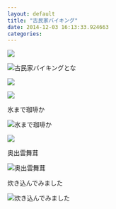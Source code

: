 ```yaml
---
layout: default
title: "古民家バイキング"
date: 2014-12-03 16:13:33.924663
categories: 
---
```


![](/assets/images/201408/10598256_1447080938889849_1157127370_n.jpg)

![古民家バイキングとな](/assets/images/201408/10598529_604067279711784_1308401109_n.jpg)

![](/assets/images/201408/10597331_1539261026293197_1805166575_n.jpg)

![](/assets/images/201408/10584694_726930824041545_2137029349_n.jpg)

氷まで珈琲か

![氷まで珈琲か](/assets/images/201408/10598616_1447799592167215_526544061_n.jpg)

![](/assets/images/201408/10575946_716337958445506_1207051096_n.jpg)

奥出雲舞茸

![奥出雲舞茸](/assets/images/201408/10611055_535819516545937_1921519109_n.jpg)

炊き込んでみました

![炊き込んでみました](/assets/images/201408/10598270_351890664961695_1140645775_n.jpg)


